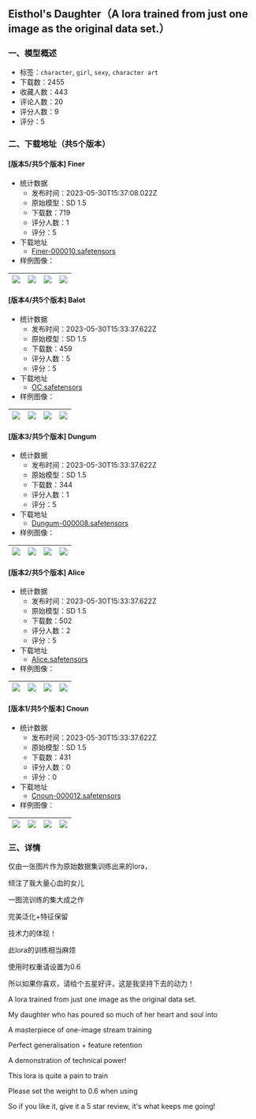 ## Eisthol's Daughter（A lora trained from just one image as the original data set.）
### 一、模型概述

- 标签：`character`, `girl`, `sexy`, `character art`
- 下载数：2455
- 收藏人数：443
- 评论人数：20
- 评分人数：9
- 评分：5

### 二、下载地址（共5个版本）

#### [版本5/共5个版本] Finer

- 统计数据
  - 发布时间：2023-05-30T15:37:08.022Z
  - 原始模型：SD 1.5
  - 下载数：719
  - 评分人数：1
  - 评分：5
- 下载地址
  - [Finer-000010.safetensors](https://civitai.com/api/download/models/85593)
- 样例图像：

| <img src="https://image.civitai.com/xG1nkqKTMzGDvpLrqFT7WA/2776c8f5-a43c-4bd1-99b6-37bc20fcd3da/width=450/969913.jpeg" /> | <img src="https://image.civitai.com/xG1nkqKTMzGDvpLrqFT7WA/07ca0a37-5b32-4e70-b91f-c1be10e212e7/width=450/969916.jpeg" /> | <img src="https://image.civitai.com/xG1nkqKTMzGDvpLrqFT7WA/8bd9b01b-63ae-4400-a43f-6dd94a89b39b/width=450/969920.jpeg" /> | <img src="https://image.civitai.com/xG1nkqKTMzGDvpLrqFT7WA/ae7fe0ab-ff4c-46d5-ad11-3761d608cf99/width=450/969922.jpeg" /> |
| ---- | ---- | ---- | ---- |

#### [版本4/共5个版本] Balot

- 统计数据
  - 发布时间：2023-05-30T15:33:37.622Z
  - 原始模型：SD 1.5
  - 下载数：459
  - 评分人数：5
  - 评分：5
- 下载地址
  - [OC.safetensors](https://civitai.com/api/download/models/74998)
- 样例图像：

| <img src="https://image.civitai.com/xG1nkqKTMzGDvpLrqFT7WA/8e9be79f-ebaf-4165-8dd8-2650e9b60957/width=450/838127.jpeg" /> | <img src="https://image.civitai.com/xG1nkqKTMzGDvpLrqFT7WA/07ee3758-1817-4a32-a195-7f3142231c7e/width=450/838156.jpeg" /> | <img src="https://image.civitai.com/xG1nkqKTMzGDvpLrqFT7WA/ddfe5a87-e8c6-4ed2-a18d-f6088379288d/width=450/838153.jpeg" /> | <img src="https://image.civitai.com/xG1nkqKTMzGDvpLrqFT7WA/b4e82a4a-b1b2-4be1-8284-96d896884ebb/width=450/838154.jpeg" /> |
| ---- | ---- | ---- | ---- |

#### [版本3/共5个版本] Dungum

- 统计数据
  - 发布时间：2023-05-30T15:33:37.622Z
  - 原始模型：SD 1.5
  - 下载数：344
  - 评分人数：1
  - 评分：5
- 下载地址
  - [Dungum-000008.safetensors](https://civitai.com/api/download/models/82800)
- 样例图像：

| <img src="https://image.civitai.com/xG1nkqKTMzGDvpLrqFT7WA/debcd2ca-e52c-446d-a374-5587385e14e6/width=450/932524.jpeg" /> | <img src="https://image.civitai.com/xG1nkqKTMzGDvpLrqFT7WA/a3e76298-c402-4a0c-8497-5944b9df7ce0/width=450/932526.jpeg" /> | <img src="https://image.civitai.com/xG1nkqKTMzGDvpLrqFT7WA/71b974df-c08a-4031-948e-db2638afcda2/width=450/932527.jpeg" /> | <img src="https://image.civitai.com/xG1nkqKTMzGDvpLrqFT7WA/e236767a-3f52-4839-8144-492589b09980/width=450/932529.jpeg" /> |
| ---- | ---- | ---- | ---- |

#### [版本2/共5个版本] Alice

- 统计数据
  - 发布时间：2023-05-30T15:33:37.622Z
  - 原始模型：SD 1.5
  - 下载数：502
  - 评分人数：2
  - 评分：5
- 下载地址
  - [Alice.safetensors](https://civitai.com/api/download/models/76001)
- 样例图像：

| <img src="https://image.civitai.com/xG1nkqKTMzGDvpLrqFT7WA/20b26f21-ab1f-45ee-8967-7a4357085ece/width=450/850738.jpeg" /> | <img src="https://image.civitai.com/xG1nkqKTMzGDvpLrqFT7WA/dc725cdf-99eb-46ca-90e6-a2f3d8a403f8/width=450/850741.jpeg" /> | <img src="https://image.civitai.com/xG1nkqKTMzGDvpLrqFT7WA/da3ea783-780c-45bf-adfa-9efe7c1a7594/width=450/850743.jpeg" /> | <img src="https://image.civitai.com/xG1nkqKTMzGDvpLrqFT7WA/feedf410-318e-496e-97bf-20b96dc6a840/width=450/850755.jpeg" /> |
| ---- | ---- | ---- | ---- |

#### [版本1/共5个版本] Cnoun

- 统计数据
  - 发布时间：2023-05-30T15:33:37.622Z
  - 原始模型：SD 1.5
  - 下载数：431
  - 评分人数：0
  - 评分：0
- 下载地址
  - [Cnoun-000012.safetensors](https://civitai.com/api/download/models/83822)
- 样例图像：

| <img src="https://image.civitai.com/xG1nkqKTMzGDvpLrqFT7WA/8561dd54-f8c0-487a-8d9f-2635060c7006/width=450/945831.jpeg" /> | <img src="https://image.civitai.com/xG1nkqKTMzGDvpLrqFT7WA/31ff0b9b-b8af-4f53-8772-19f898eaf198/width=450/945834.jpeg" /> | <img src="https://image.civitai.com/xG1nkqKTMzGDvpLrqFT7WA/8a5016bf-4825-49bc-b7d6-a187d5462560/width=450/945833.jpeg" /> | <img src="https://image.civitai.com/xG1nkqKTMzGDvpLrqFT7WA/dd13fcb4-2923-4725-8afe-3ef033e047e6/width=450/945835.jpeg" /> |
| ---- | ---- | ---- | ---- |


### 三、详情
<p>仅由一张图片作为原始数据集训练出来的lora，</p><p>倾注了我大量心血的女儿</p><p>一图流训练的集大成之作</p><p>完美泛化+特征保留</p><p>技术力的体现！</p><p>此lora的训练相当麻烦</p><p>使用时权重请设置为0.6</p><p>所以如果你喜欢，请给个五星好评，这是我坚持下去的动力！</p><p>A lora trained from just one image as the original data set.</p><p>My daughter who has poured so much of her heart and soul into</p><p>A masterpiece of one-image stream training</p><p>Perfect generalisation + feature retention</p><p>A demonstration of technical power!</p><p>This lora is quite a pain to train</p><p>Please set the weight to 0.6 when using</p><p>So if you like it, give it a 5 star review, it's what keeps me going!</p>